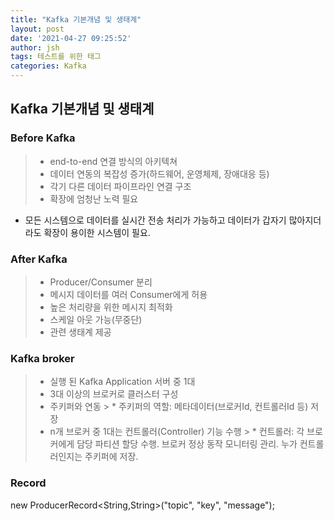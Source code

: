 ```yaml
---
title: "Kafka 기본개념 및 생태계"
layout: post
date: '2021-04-27 09:25:52'
author: jsh
tags: 테스트를 위한 태그
categories: Kafka
---
```


## Kafka 기본개념 및 생태계

### Before Kafka

> * end-to-end 연결 방식의 아키텍쳐
> * 데이터 연동의 복잡성 증가(하드웨어, 운영체제, 장애대응 등)
> * 각기 다른 데이터 파이프라인 연결 구조
> * 확장에 엄청난 노력 필요

- 모든 시스템으로 데이터를 실시간 전송 처리가 가능하고
  데이터가 갑자기 많아지더라도 확장이 용이한 시스템이 필요.

### After Kafka

> * Producer/Consumer 분리
> * 메시지 데이터를 여러 Consumer에게 허용
> * 높은 처리량을 위한 메시지 최적화
> * 스케일 아웃 가능(무중단)
> * 관련 생태계 제공

### Kafka broker
> * 실행 된 Kafka Application 서버 중 1대
> * 3대 이상의 브로커로 클러스터 구성
> * 주키퍼와 연동
    >   * 주키퍼의 역할: 메타데이터(브로커Id, 컨트롤러Id 등) 저장
> * n개 브로커 중 1대는 컨트롤러(Controller) 기능 수행
    >   * 컨트롤러: 각 브로커에게 담당 파티션 할당 수행. 브로커 정상 동작 모니터링 관리. 누가 컨트롤러인지는 주키퍼에 저장.

### Record
new ProducerRecord<String,String>("topic", "key", "message");

